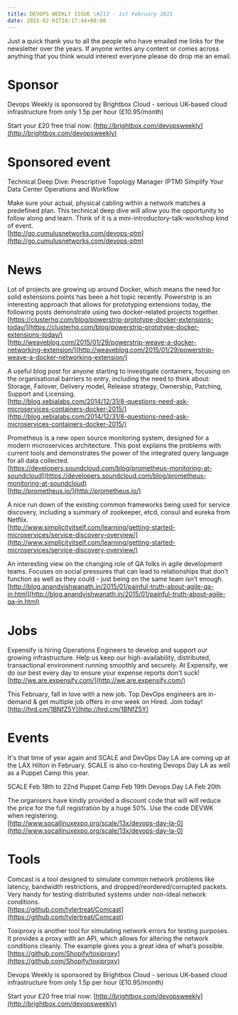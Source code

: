 ```yaml
---
title: DEVOPS WEEKLY ISSUE \#213 - 1st February 2015 
date: 2015-02-01T10:17:44+00:00
---
```


Just a quick thank you to all the people who have emailed me links for the newsletter over the years. If anyone writes any content or comes across anything that you think would interest everyone please do drop me an email.


Sponsor
======

Devops Weekly is sponsored by Brightbox Cloud - serious UK-based cloud infrastructure from only 1.5p per hour (£10.95/month)

Start your £20 free trial now: [http://brightbox.com/devopsweekly](http://brightbox.com/devopsweekly)


Sponsored event
=============

Technical Deep Dive: Prescriptive Topology Manager (PTM)
Simplify Your Data Center Operations and Workflow

Make sure your actual, physical cabling within a network matches a predefined plan. This technical deep dive will allow you the opportunity to follow along and learn. Think of it is a mini-introductory-talk-workshop kind of event.
<br>[http://go.cumulusnetworks.com/devops-ptm](http://go.cumulusnetworks.com/devops-ptm)


News
====

Lot of projects are growing up around Docker, which means the need for solid extensions points has been a hot topic recently. Powerstrip is an interesting approach that allows for prototyping extensions today, the following posts demonstrate using two docker-related projects together.
<br>[https://clusterhq.com/blog/powerstrip-prototype-docker-extensions-today/](https://clusterhq.com/blog/powerstrip-prototype-docker-extensions-today/)
<br>[http://weaveblog.com/2015/01/29/powerstrip-weave-a-docker-networking-extension/](http://weaveblog.com/2015/01/29/powerstrip-weave-a-docker-networking-extension/)


A useful blog post for anyone starting to investigate containers, focusing on the organisational barriers to entry, including the need to think about: Storage, Failover, Delivery model, Release strategy, Ownership, Patching, Support and Licensing.
<br>[http://blog.xebialabs.com/2014/12/31/8-questions-need-ask-microservices-containers-docker-2015/](http://blog.xebialabs.com/2014/12/31/8-questions-need-ask-microservices-containers-docker-2015/)


Prometheus is a new open source monitoring system, designed for a modern microservices architecture. This post explains the problems with current tools and demonstrates the power of the integrated query language for all data collected.
<br>[https://developers.soundcloud.com/blog/prometheus-monitoring-at-soundcloud](https://developers.soundcloud.com/blog/prometheus-monitoring-at-soundcloud)
<br>[http://prometheus.io/](http://prometheus.io/)


A nice run down of the existing common frameworks being used for service discovery, including a summary of zookeeper, etcd, consul and eureka from Netflix.
<br>[http://www.simplicityitself.com/learning/getting-started-microservices/service-discovery-overview/](http://www.simplicityitself.com/learning/getting-started-microservices/service-discovery-overview/)


An interesting view on the changing role of QA folks in agile development teams. Focuses on social pressures that can lead to relationships that don’t function as well as they could - just being on the same team isn’t enough.
<br>[http://blog.anandvishwanath.in/2015/01/painful-truth-about-agile-qa-in.html](http://blog.anandvishwanath.in/2015/01/painful-truth-about-agile-qa-in.html)


Jobs
====

Expensify is hiring Operations Engineers to develop and support our growing infrastructure. Help us keep our high-availability, distributed, transactional environment running smoothly and securely. At Expensify, we do our best every day to ensure your expense reports don't suck!
<br>[http://we.are.expensify.com/](http://we.are.expensify.com/)


This February, fall in love with a new job. Top DevOps engineers are in-demand & get multiple job offers in one week on Hired. Join today!
<br>[http://hrd.cm/1BNfZ5Y](http://hrd.cm/1BNfZ5Y)


Events
======

It's that time of year again and SCALE and DevOps Day LA are coming up at the LAX Hilton in February. SCALE is also co-hosting Devops Day LA as well as a Puppet Camp this year.

SCALE Feb 18th to 22nd
Puppet Camp Feb 19th
Devops Day LA  Feb 20th

The organisers have kindly provided a discount code that will will reduce the price for the full registration by a huge 50%. Use the code DEVWK when registering.
<br>[http://www.socallinuxexpo.org/scale/13x/devops-day-la-0](http://www.socallinuxexpo.org/scale/13x/devops-day-la-0)


Tools
=====

Comcast is a tool designed to simulate common network problems like latency, bandwidth restrictions, and dropped/reordered/corrupted packets. Very handy for testing distributed systems under non-ideal network conditions.
<br>[https://github.com/tylertreat/Comcast](https://github.com/tylertreat/Comcast)


Toxiproxy is another tool for simulating network errors for testing purposes. It provides a proxy with an API, which allows for altering the network conditions cleanly. The example gives you a great idea of what’s possible.
<br>[https://github.com/Shopify/toxiproxy](https://github.com/Shopify/toxiproxy)


Devops Weekly is sponsored by Brightbox Cloud - serious UK-based cloud infrastructure from only 1.5p per hour (£10.95/month)

Start your £20 free trial now: [http://brightbox.com/devopsweekly](http://brightbox.com/devopsweekly)



